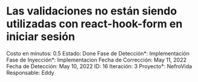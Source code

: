 # Las validaciones no están siendo utilizadas con react-hook-form en iniciar sesión

Costo en minutos: 0.5
Estado: Done
Fase de Detección*: Implementación
Fase de Inyección*: Implementacion
Fecha de Corrección: May 11, 2022
Fecha de Detección: May 10, 2022
ID: 16
Iteración: 3
Proyecto*: NefroVida
Responsable: Eddy